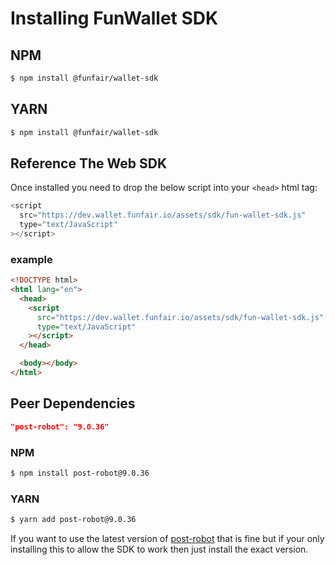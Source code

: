 # Installing FunWallet SDK

## NPM

```bash
$ npm install @funfair/wallet-sdk
```

## YARN

```bash
$ npm install @funfair/wallet-sdk
```

## Reference The Web SDK

Once installed you need to drop the below script into your `<head>` html tag:

```js
<script
  src="https://dev.wallet.funfair.io/assets/sdk/fun-wallet-sdk.js"
  type="text/JavaScript"
></script>
```

### example

```html
<!DOCTYPE html>
<html lang="en">
  <head>
    <script
      src="https://dev.wallet.funfair.io/assets/sdk/fun-wallet-sdk.js"
      type="text/JavaScript"
    ></script>
  </head>

  <body></body>
</html>
```

## Peer Dependencies

```json
"post-robot": "9.0.36"
```

### NPM

```bash
$ npm install post-robot@9.0.36
```

### YARN

```bash
$ yarn add post-robot@9.0.36
```

If you want to use the latest version of [post-robot](https://github.com/krakenjs/post-robot) that is fine but if your only installing this to allow the SDK to work then just install the exact version.
